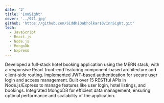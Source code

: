 ```yaml
---
date: '2'
title: 'InnSight'
cover: '../971.jpg'
github: 'https://github.com/SiddhiDabholkar10/InnSight.git'
tech:
  - JavaScript
  - React.js
  - Node.js
  - MongoDb
  - Express
---
```


Developed a full-stack hotel booking application using the MERN stack, with a responsive React front-end featuring component-based architecture and client-side routing.
Implemented JWT-based authentication for secure user login and access management.
Built over 15 RESTful APIs in Node.js/Express to manage features like user login, hotel listings, and bookings.
Integrated MongoDB for efficient data management, ensuring optimal performance and scalability of the application.

